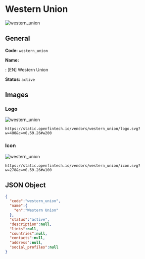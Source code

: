 
# Western Union 
![western_union](https://static.openfintech.io/vendors/western_union/logo.svg?w=400&c=v0.59.26#w200)  

## General 
 
**Code:** `western_union` 
 
**Name:** 
 
:	[EN] Western Union 
 
**Status:** `active` 
 

## Images 

### Logo 
 
![western_union](https://static.openfintech.io/vendors/western_union/logo.svg?w=400&c=v0.59.26#w200)  

```
https://static.openfintech.io/vendors/western_union/logo.svg?w=400&c=v0.59.26#w200
```  

### Icon 
 
![western_union](https://static.openfintech.io/vendors/western_union/icon.svg?w=278&c=v0.59.26#w100)  

```
https://static.openfintech.io/vendors/western_union/icon.svg?w=278&c=v0.59.26#w100
```  

## JSON Object 

```json
{
  "code":"western_union",
  "name":{
    "en":"Western Union"
  },
  "status":"active",
  "description":null,
  "links":null,
  "countries":null,
  "contacts":null,
  "address":null,
  "social_profiles":null
}
```  
